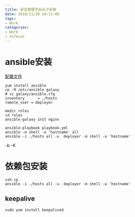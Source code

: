 ```yaml
---
title: 安全管理平台长沙安装
date: 2018/11/20 10:11:00
tags: 
- Work
categories: 
- Work
- nsfocus
---
```


# ansible安装

[配置文件](https://ansible-tran.readthedocs.io/en/latest/docs/intro_configuration.html)

	yum install ansible
	cp -R /etc/ansible galaxy
	# vi galaxy/ansible.cfg
	inventory      = ./hosts
	remote_user = deployer

	mkdir roles
	cd roles
	ansible-galaxy init nginx

	ansible-playbook playbook.yml 
	ansible -m shell -a 'hostname' all
	ansible -i ./hosts all -u  deployer -m shell -a 'hostname'

-b -K

# 依赖包安装

	ssh-cp
	ansible -i ./hosts all -u  deployer -m shell -a 'hostname'
## keepalive

	sudo yum install keepalived